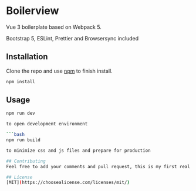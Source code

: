 # Boilerview

Vue 3 boilerplate based on Webpack 5.

Bootstrap 5, ESLint, Prettier and Browsersync included

## Installation

Clone the repo and use [npm](https://nodejs.org/en/download/) to finish install.

```bash
npm install
```

## Usage

```bash
npm run dev

to open development environment

```bash
npm run build

to minimize css and js files and prepare for production

## Contributing
Feel free to add your comments and pull request, this is my first real open source contribution

## License
[MIT](https://choosealicense.com/licenses/mit/)

